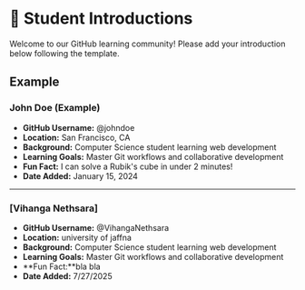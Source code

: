 # 👋 Student Introductions

Welcome to our GitHub learning community! Please add your introduction below following the template.

## Example

### John Doe (Example)
- **GitHub Username:** @johndoe
- **Location:** San Francisco, CA
- **Background:** Computer Science student learning web development
- **Learning Goals:** Master Git workflows and collaborative development
- **Fun Fact:** I can solve a Rubik's cube in under 2 minutes!
- **Date Added:** January 15, 2024

---

<!-- Add your introduction below this line -->

### [Vihanga Nethsara]
- **GitHub Username:** @VihangaNethsara
- **Location:** university of jaffna
- **Background:** Computer Science student learning web development
- **Learning Goals:** Master Git workflows and collaborative development
- **Fun Fact:**bla bla 
- **Date Added:** 7/27/2025


